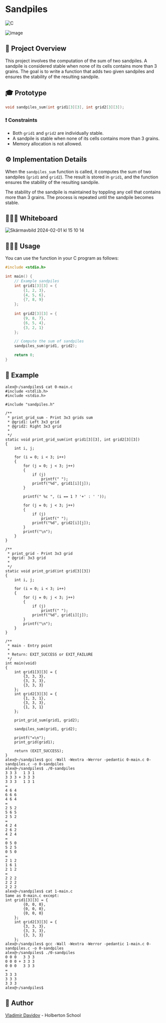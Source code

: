 # Sandpiles

![C](https://img.shields.io/badge/C-00599C?style=for-the-badge&logo=c&logoColor=white)

![image](https://github.com/v-dav/holbertonschool-interview/assets/115344057/82153c60-5f8d-4bbf-ae31-0b0277a2c754)


## 🧐 Project Overview

This project involves the computation of the sum of two sandpiles. A sandpile is considered stable when none of its cells contains more than 3 grains. The goal is to write a function that adds two given sandpiles and ensures the stability of the resulting sandpile.


## 🎓 Prototype

```c
void sandpiles_sum(int grid1[3][3], int grid2[3][3]);
```

### ❗️ Constraints

- Both `grid1` and `grid2` are individually stable.
- A sandpile is stable when none of its cells contains more than 3 grains.
- Memory allocation is not allowed.

## ⚙️ Implementation Details

When the `sandpiles_sum` function is called, it computes the sum of two sandpiles (`grid1` and `grid2`). The result is stored in `grid1`, and the function ensures the stability of the resulting sandpile.

The stability of the sandpile is maintained by toppling any cell that contains more than 3 grains. The process is repeated until the sandpile becomes stable.

## 👨🏼‍🏫 Whiteboard

![Skärmavbild 2024-02-01 kl  15 10 14](https://github.com/v-dav/holbertonschool-interview/assets/115344057/8aa961c8-a790-4c0a-a203-019e6d4160a0)


## 🧑🏼‍💻 Usage

You can use the function in your C program as follows:

```c
#include <stdio.h>

int main() {
    // Example sandpiles
    int grid1[3][3] = {
        {1, 2, 3},
        {4, 5, 6},
        {7, 8, 9}
    };
    
    int grid2[3][3] = {
        {9, 8, 7},
        {6, 5, 4},
        {3, 2, 1}
    };

    // Compute the sum of sandpiles
    sandpiles_sum(grid1, grid2);

    return 0;
}
```

## 👀 Example

```
alex@~/sandpiles$ cat 0-main.c 
#include <stdlib.h>
#include <stdio.h>

#include "sandpiles.h"

/**
 * print_grid_sum - Print 3x3 grids sum
 * @grid1: Left 3x3 grid
 * @grid2: Right 3x3 grid
 *
 */
static void print_grid_sum(int grid1[3][3], int grid2[3][3])
{
    int i, j;

    for (i = 0; i < 3; i++)
    {
        for (j = 0; j < 3; j++)
        {
            if (j)
                printf(" ");
            printf("%d", grid1[i][j]);
        }

        printf(" %c ", (i == 1 ? '+' : ' '));

        for (j = 0; j < 3; j++)
        {
            if (j)
                printf(" ");
            printf("%d", grid2[i][j]);
        }
        printf("\n");
    }
}

/**
 * print_grid - Print 3x3 grid
 * @grid: 3x3 grid
 *
 */
static void print_grid(int grid[3][3])
{
    int i, j;

    for (i = 0; i < 3; i++)
    {
        for (j = 0; j < 3; j++)
        {
            if (j)
                printf(" ");
            printf("%d", grid[i][j]);
        }
        printf("\n");
    }
}

/**
 * main - Entry point
 *
 * Return: EXIT_SUCCESS or EXIT_FAILURE
 */
int main(void)
{
    int grid1[3][3] = {
        {3, 3, 3},
        {3, 3, 3},
        {3, 3, 3}
    };
    int grid2[3][3] = {
        {1, 3, 1},
        {3, 3, 3},
        {1, 3, 1}
    };

    print_grid_sum(grid1, grid2);

    sandpiles_sum(grid1, grid2);

    printf("=\n");
    print_grid(grid1);

    return (EXIT_SUCCESS);
}
alex@~/sandpiles$ gcc -Wall -Wextra -Werror -pedantic 0-main.c 0-sandpiles.c -o 0-sandpiles
alex@~/sandpiles$ ./0-sandpiles 
3 3 3   1 3 1
3 3 3 + 3 3 3
3 3 3   1 3 1
=
4 6 4
6 6 6
4 6 4
=
2 5 2
5 6 5
2 5 2
=
4 2 4
2 6 2
4 2 4
=
0 5 0
5 2 5
0 5 0
=
2 1 2
1 6 1
2 1 2
=
2 2 2
2 2 2
2 2 2
alex@~/sandpiles$ cat 1-main.c
Same as 0-main.c except:
int grid1[3][3] = {
        {0, 0, 0},
        {0, 0, 0},
        {0, 0, 0}
    };
    int grid2[3][3] = {
        {3, 3, 3},
        {3, 3, 3},
        {3, 3, 3}
    };
alex@~/sandpiles$ gcc -Wall -Wextra -Werror -pedantic 1-main.c 0-sandpiles.c -o 0-sandpiles
alex@~/sandpiles$ ./0-sandpiles 
0 0 0   3 3 3
0 0 0 + 3 3 3
0 0 0   3 3 3
=
3 3 3
3 3 3
3 3 3
alex@~/sandpiles$
```

##  🙇 Author

[Vladimir Davidov](https://github.com/v-dav) - Holberton School
